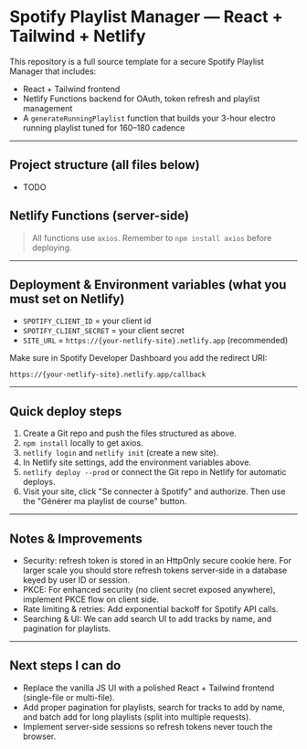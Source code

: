 # Spotify Playlist Manager — React + Tailwind + Netlify

This repository is a full source template for a secure Spotify Playlist Manager that includes:
- React + Tailwind frontend
- Netlify Functions backend for OAuth, token refresh and playlist management
- A `generateRunningPlaylist` function that builds your 3-hour electro running playlist tuned for 160–180 cadence

---

## Project structure (all files below)

- TODO

## Netlify Functions (server-side)

> All functions use `axios`. Remember to `npm install axios` before deploying.

---

## Deployment & Environment variables (what you must set on Netlify)

- `SPOTIFY_CLIENT_ID` = your client id
- `SPOTIFY_CLIENT_SECRET` = your client secret
- `SITE_URL` = `https://{your-netlify-site}.netlify.app` (recommended)

Make sure in Spotify Developer Dashboard you add the redirect URI:

```
https://{your-netlify-site}.netlify.app/callback
```

---

## Quick deploy steps

1. Create a Git repo and push the files structured as above.
2. `npm install` locally to get axios.
3. `netlify login` and `netlify init` (create a new site).
4. In Netlify site settings, add the environment variables above.
5. `netlify deploy --prod` or connect the Git repo in Netlify for automatic deploys.
6. Visit your site, click "Se connecter à Spotify" and authorize. Then use the "Générer ma playlist de course" button.

---

## Notes & Improvements

- Security: refresh token is stored in an HttpOnly secure cookie here. For larger scale you should store refresh tokens server-side in a database keyed by user ID or session.
- PKCE: For enhanced security (no client secret exposed anywhere), implement PKCE flow on client side.
- Rate limiting & retries: Add exponential backoff for Spotify API calls.
- Searching & UI: We can add search UI to add tracks by name, and pagination for playlists.

---

## Next steps I can do

- Replace the vanilla JS UI with a polished React + Tailwind frontend (single-file or multi-file).
- Add proper pagination for playlists, search for tracks to add by name, and batch add for long playlists (split into multiple requests).
- Implement server-side sessions so refresh tokens never touch the browser.
